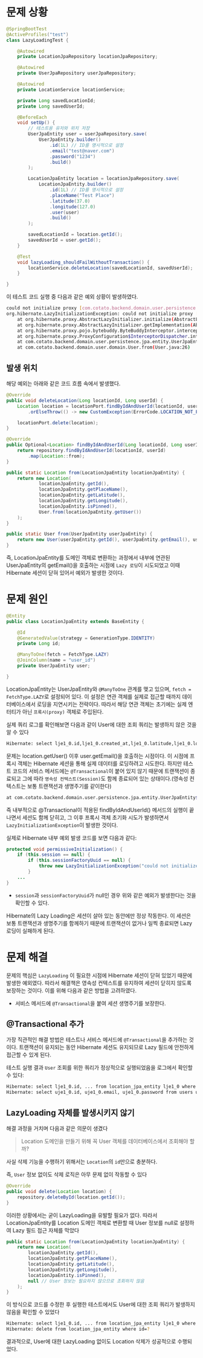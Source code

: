 # 문제 상황

```java
@SpringBootTest
@ActiveProfiles("test")
class LazyLoadingTest {

	@Autowired
	private LocationJpaRepository locationJpaRepository;

	@Autowired
	private UserJpaRepository userJpaRepository;

	@Autowired
	private LocationService locationService;

	private Long savedLocationId;
	private Long savedUserId;

	@BeforeEach
	void setUp() {
		// 테스트용 유저와 위치 저장
		UserJpaEntity user = userJpaRepository.save(
			UserJpaEntity.builder()
				.id(1L) // ID를 명시적으로 설정
				.email("test@naver.com")
				.password("1234")
				.build()
		);

		LocationJpaEntity location = locationJpaRepository.save(
			LocationJpaEntity.builder()
				.id(1L) // ID를 명시적으로 설정
				.placeName("Test Place")
				.latitude(37.0)
				.longitude(127.0)
				.user(user)
				.build()
		);

		savedLocationId = location.getId();
		savedUserId = user.getId();
	}

	@Test
	void lazyLoading_shouldFailWithoutTransaction() {
		locationService.deleteLocation(savedLocationId, savedUserId);
	}

}
```

이 테스트 코드 실행 중 다음과 같은 예외 상황이 발생하였다.

```bash
could not initialize proxy [com.cotato.backend.domain.user.persistence.jpa.entity.UserJpaEntity#1] - no Session
org.hibernate.LazyInitializationException: could not initialize proxy [com.cotato.backend.domain.user.persistence.jpa.entity.UserJpaEntity#1] - no Session
	at org.hibernate.proxy.AbstractLazyInitializer.initialize(AbstractLazyInitializer.java:165)
	at org.hibernate.proxy.AbstractLazyInitializer.getImplementation(AbstractLazyInitializer.java:314)
	at org.hibernate.proxy.pojo.bytebuddy.ByteBuddyInterceptor.intercept(ByteBuddyInterceptor.java:44)
	at org.hibernate.proxy.ProxyConfiguration$InterceptorDispatcher.intercept(ProxyConfiguration.java:102)
	at com.cotato.backend.domain.user.persistence.jpa.entity.UserJpaEntity$HibernateProxy$nIz66TSA.getEmail(Unknown Source)
	at com.cotato.backend.domain.user.domain.User.from(User.java:26)
```

## 발생 위치

해당 예외는 아래와 같은 코드 흐름 속에서 발생했다.

```java
@Override
public void deleteLocation(Long locationId, Long userId) {
	Location location = locationPort.findByIdAndUserId(locationId, userId)
		.orElseThrow(() -> new CustomException(ErrorCode.LOCATION_NOT_FOUND));

	locationPort.delete(location);
}
```

```java
@Override
public Optional<Location> findByIdAndUserId(Long locationId, Long userId) {
	return repository.findByIdAndUserId(locationId, userId)
		.map(Location::from);
}
```

```java
public static Location from(LocationJpaEntity locationJpaEntity) {
	return new Location(
			locationJpaEntity.getId(),
			locationJpaEntity.getPlaceName(),
			locationJpaEntity.getLatitude(),
			locationJpaEntity.getLongitude(),
			locationJpaEntity.isPinned(),
			User.from(locationJpaEntity.getUser())
	);
}
```

```java
public static User from(UserJpaEntity userJpaEntity) {
	return new User(userJpaEntity.getId(), userJpaEntity.getEmail(), userJpaEntity.getPassword());
}
```

즉, LocationJpaEntity를 도메인 객체로 변환하는 과정에서 내부에 연관된 UserJpaEntity의 getEmail()을 호출하는 시점에 `Lazy 로딩`이 시도되었고 이때 Hibernate 세션이 닫혀 있어서 예외가 발생한 것이다.

# 문제 원인

```java
@Entity
public class LocationJpaEntity extends BaseEntity {

	@Id
	@GeneratedValue(strategy = GenerationType.IDENTITY)
	private Long id;

	@ManyToOne(fetch = FetchType.LAZY)
	@JoinColumn(name = "user_id")
	private UserJpaEntity user;

}
```

LocationJpaEntity는 UserJpaEntity와 `@ManyToOne` 관계를 맺고 있으며, `fetch = FetchType.LAZY`로 설정되어 있다. 이 설정은 연관 객체를 실제로 접근할 때까지 데이터베이스에서 로딩을 지연시키는 전략이다. 따라서 해당 연관 객체는 초기에는 실제 엔터티가 아닌 `프록시(proxy)` 객체로 주입된다.

실제 쿼리 로그를 확인해보면 다음과 같이 User에 대한 조회 쿼리는 발생하지 않은 것을 알 수 있다

```bash
Hibernate: select lje1_0.id,lje1_0.created_at,lje1_0.latitude,lje1_0.longitude,lje1_0.pinned,lje1_0.place_name,lje1_0.updated_at,lje1_0.user_id from location_jpa_entity lje1_0 where lje1_0.id=? and lje1_0.user_id=?
```

문제는 location.getUser() 이후 user.getEmail()을 호출하는 시점이다. 이 시점에 프록시 객체는 Hibernate 세션을 통해 실제 데이터를 로딩하려고 시도한다. 하지만 테스트 코드의 서비스 메서드에는 `@Transactional`이 붙어 있지 않기 때문에 트랜잭션이 종료되고 그에 따라 `영속성 컨텍스트(Session)`도 함께 종료되어 있는 상태이다.(영속성 컨텍스트는 보통 트랜잭션과 생명주기를 같이한다)

```bash
at com.cotato.backend.domain.user.persistence.jpa.entity.UserJpaEntity$HibernateProxy$nIz66TSA.getEmail(Unknown Source)
```

즉 내부적으로 @Transactional이 적용된 findByIdAndUserId() 메서드의 실행이 끝나면서 세션도 함께 닫히고, 그 이후 프록시 객체 초기화 시도가 발생하면서 `LazyInitializationException`이 발생한 것이다.

실제로 Hibernate 내부 예외 발생 코드를 보면 다음과 같다:

```java
protected void permissiveInitialization() {
    if (this.session == null) {
        if (this.sessionFactoryUuid == null) {
            throw new LazyInitializationException("could not initialize proxy [" + this.entityName + "#" + this.id + "] - no Session");
        }
    ...
}
```

- `session`과 `sessionFactoryUuid`가 null인 경우 위와 같은 예외가 발생한다는 것을 확인할 수 있다.

Hibernate의 Lazy Loading은 세션이 살아 있는 동안에만 정상 작동한다. 이 세션은 보통 트랜잭션과 생명주기를 함께하기 때문에 트랜잭션이 없거나 일찍 종료되면 Lazy 로딩이 실패하게 된다.

# 문제 해결

문제의 핵심은 `LazyLoading` 이 필요한 시점에 Hibernate 세션이 닫혀 있었기 때문에 발생한 예외였다. 따라서 해결책은 영속성 컨텍스트를 유지하여 세션이 닫히지 않도록 보장하는 것이다. 이를 위해 다음과 같은 방법을 고려하였다.

- 서비스 메서드에 `@Transactional`을 붙여 세션 생명주기를 보장한다.

## @Transactional 추가

가장 직관적인 해결 방법은 테스트나 서비스 메서드에 `@Transactional`을 추가하는 것이다. 트랜잭션이 유지되는 동안 Hibernate 세션도 유지되므로 Lazy 필드에 안전하게 접근할 수 있게 된다.

테스트 실행 결과 `User` 조회를 위한 쿼리가 정상적으로 실행되었음을 로그에서 확인할 수 있다:

```bash
Hibernate: select lje1_0.id, ... from location_jpa_entity lje1_0 where lje1_0.id=? and lje1_0.user_id=?
Hibernate: select uje1_0.id, uje1_0.email, uje1_0.password from users uje1_0 where uje1_0.id=?
```

## LazyLoading 자체를 발생시키지 않기

해결 과정을 거치며 다음과 같은 의문이 생겼다

> Location 도메인을 만들기 위해 꼭 User 객체를 데이터베이스에서 조회해야 할까?
> 

사실 삭제 기능을 수행하기 위해서는 `Location`의 `id`만으로 충분하다.

즉, `User` 정보 없이도 삭제 로직은 아무 문제 없이 작동할 수 있다

```java
@Override
public void delete(Location location) {
	repository.deleteById(location.getId());
}
```

이러한 상황에서는 굳이 LazyLoading을 유발할 필요가 없다. 따라서 LocationJpaEntity를 Location 도메인 객체로 변환할 때 User 정보를 null로 설정하여 Lazy 필드 접근 자체를 막았다

```java
public static Location from(LocationJpaEntity locationJpaEntity) {
	return new Location(
		locationJpaEntity.getId(),
		locationJpaEntity.getPlaceName(),
		locationJpaEntity.getLatitude(),
		locationJpaEntity.getLongitude(),
		locationJpaEntity.isPinned(),
		null // User 정보는 필요하지 않으므로 조회하지 않음
	);
}
```

이 방식으로 코드를 수정한 후 실행한 테스트에서도 User에 대한 조회 쿼리가 발생하지 않음을 확인할 수 있었다

```bash
Hibernate: select lje1_0.id, ... from location_jpa_entity lje1_0 where lje1_0.id=? and lje1_0.user_id=?
Hibernate: delete from location_jpa_entity where id=?
```

결과적으로, User에 대한 LazyLoading 없이도 Location 삭제가 성공적으로 수행되었다.
